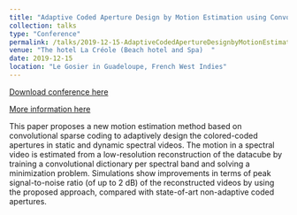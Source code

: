 ```yaml
---
title: "Adaptive Coded Aperture Design by Motion Estimation using Convolutional Sparse Coding in Compressive Spectral Video Sensing"
collection: talks
type: "Conference"
permalink: /talks/2019-12-15-AdaptiveCodedApertureDesignbyMotionEstimation
venue: "The hotel La Créole (Beach hotel and Spa)  "
date: 2019-12-15
location: "Le Gosier in Guadeloupe, French West Indies"
---
```


[Download conference here](https://nelson10.github.io/NelsonDiaz.github.io/files/Conference08.pdf)

[More information here](https://ieeexplore.ieee.org/abstract/document/9022649)

This paper proposes a new motion estimation method based on convolutional sparse coding to adaptively design the colored-coded apertures in static and dynamic spectral videos. The motion in a spectral video is estimated from a low-resolution reconstruction of the datacube by training a convolutional dictionary per spectral band and solving a minimization problem. Simulations show improvements in terms of peak signal-to-noise ratio (of up to 2 dB) of the reconstructed videos by using the proposed approach, compared with state-of-art non-adaptive coded apertures.
